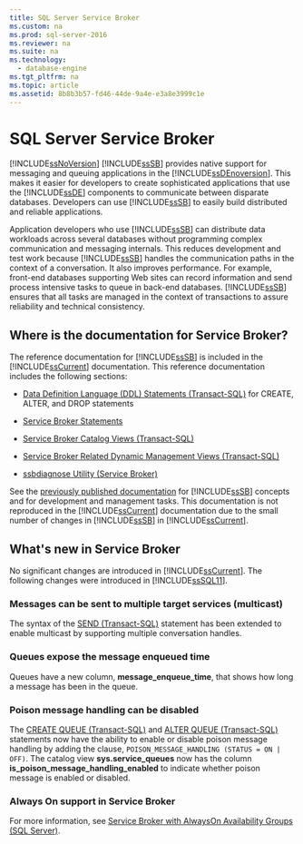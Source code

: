 ```yaml
---
title: SQL Server Service Broker
ms.custom: na
ms.prod: sql-server-2016
ms.reviewer: na
ms.suite: na
ms.technology: 
  - database-engine
ms.tgt_pltfrm: na
ms.topic: article
ms.assetid: 8b8b3b57-fd46-44de-9a4e-e3a8e3999c1e
---
```

# SQL Server Service Broker
  [!INCLUDE[ssNoVersion](../../Token/Other/ssNoVersion_md.md)] [!INCLUDE[ssSB](../../Token/Other/ssSB_md.md)] provides native support for messaging and queuing applications in the [!INCLUDE[ssDEnoversion](../../Token/Other/ssDEnoversion_md.md)]. This makes it easier for developers to create sophisticated applications that use the [!INCLUDE[ssDE](../../Token/Other/ssDE_md.md)] components to communicate between disparate databases. Developers can use [!INCLUDE[ssSB](../../Token/Other/ssSB_md.md)] to easily build distributed and reliable applications.  
  
 Application developers who use [!INCLUDE[ssSB](../../Token/Other/ssSB_md.md)] can distribute data workloads across several databases without programming complex communication and messaging internals. This reduces development and test work because [!INCLUDE[ssSB](../../Token/Other/ssSB_md.md)] handles the communication paths in the context of a conversation. It also improves performance. For example, front\-end databases supporting Web sites can record information and send process intensive tasks to queue in back\-end databases. [!INCLUDE[ssSB](../../Token/Other/ssSB_md.md)] ensures that all tasks are managed in the context of transactions to assure reliability and technical consistency.  
  
## Where is the documentation for Service Broker?  
 The reference documentation for [!INCLUDE[ssSB](../../Token/Other/ssSB_md.md)] is included in the [!INCLUDE[ssCurrent](../../Token/Other/ssCurrent_md.md)] documentation. This reference documentation includes the following sections:  
  
-   [Data Definition Language &#40;DDL&#41; Statements &#40;Transact-SQL&#41;](../Topic/Data%20Definition%20Language%20\(DDL\)%20Statements%20\(Transact-SQL\).md) for CREATE, ALTER, and DROP statements  
  
-   [Service Broker Statements](../Topic/Service%20Broker%20Statements.md)  
  
-   [Service Broker Catalog Views &#40;Transact-SQL&#41;](../Topic/Service%20Broker%20Catalog%20Views%20\(Transact-SQL\).md)  
  
-   [Service Broker Related Dynamic Management Views &#40;Transact-SQL&#41;](../Topic/Service%20Broker%20Related%20Dynamic%20Management%20Views%20\(Transact-SQL\).md)  
  
-   [ssbdiagnose Utility &#40;Service Broker&#41;](../../Topics/TopicNameNotContainA/ssbdiagnose-Utility--Service-Broker-.md)  
  
 See the [previously published documentation](http://go.microsoft.com/fwlink/?LinkId=231312) for [!INCLUDE[ssSB](../../Token/Other/ssSB_md.md)] concepts and for development and management tasks. This documentation is not reproduced in the [!INCLUDE[ssCurrent](../../Token/Other/ssCurrent_md.md)] documentation due to the small number of changes in [!INCLUDE[ssSB](../../Token/Other/ssSB_md.md)] in [!INCLUDE[ssCurrent](../../Token/Other/ssCurrent_md.md)].  
  
## What's new in Service Broker  
 No significant changes are introduced in [!INCLUDE[ssCurrent](../../Token/Other/ssCurrent_md.md)].  The following changes were introduced in [!INCLUDE[ssSQL11](../../Token/Other/ssSQL11_md.md)].  
  
### Messages can be sent to multiple target services \(multicast\)  
 The syntax of the [SEND &#40;Transact-SQL&#41;](../Topic/SEND%20\(Transact-SQL\).md) statement has been extended to enable multicast by supporting multiple conversation handles.  
  
### Queues expose the message enqueued time  
 Queues have a new column, **message\_enqueue\_time**, that shows how long a message has been in the queue.  
  
### Poison message handling can be disabled  
 The [CREATE QUEUE &#40;Transact-SQL&#41;](../Topic/CREATE%20QUEUE%20\(Transact-SQL\).md) and [ALTER QUEUE &#40;Transact-SQL&#41;](../Topic/ALTER%20QUEUE%20\(Transact-SQL\).md) statements now have the ability to enable or disable poison message handling by adding the clause, `POISON_MESSAGE_HANDLING (STATUS = ON | OFF)`. The catalog view **sys.service\_queues** now has the column **is\_poison\_message\_handling\_enabled** to indicate whether poison message is enabled or disabled.  
  
### Always On support in Service Broker  
 For more information, see [Service Broker with AlwaysOn Availability Groups &#40;SQL Server&#41;](../Topic/Service%20Broker%20with%20AlwaysOn%20Availability%20Groups%20\(SQL%20Server\).md).  
  
  